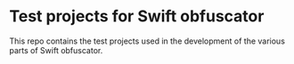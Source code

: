# Test projects for Swift obfuscator

This repo contains the test projects used in the development of the various parts of Swift obfuscator.

